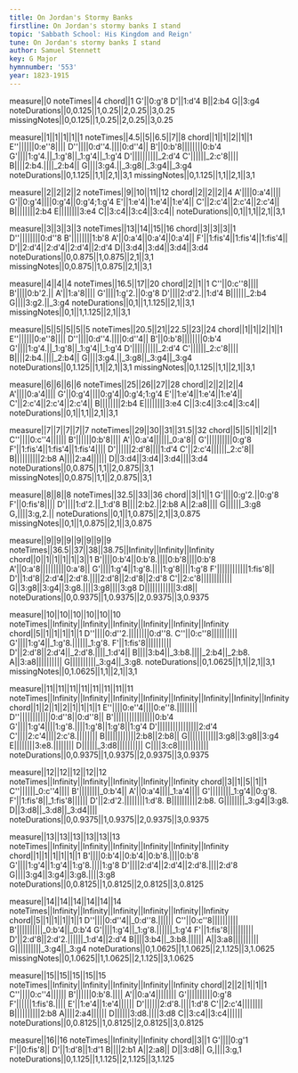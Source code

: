 ```yaml
---
title: On Jordan's Stormy Banks
firstline: On Jordan's stormy banks I stand
topic: 'Sabbath School: His Kingdom and Reign'
tune: On Jordan's stormy banks I stand
author: Samuel Stennett
key: G Major
hymnnumber: '553'
year: 1823-1915
---
```

measure||0
noteTimes||4
chord||1
G'||0:g'8
D'||1:d'4
B||2:b4
G||3:g4
noteDurations||0,0.125||1,0.25||2,0.25||3,0.25
missingNotes||0,0.125||1,0.25||2,0.25||3,0.25

measure||1||1||1||1||1
noteTimes||4.5||5||6.5||7||8
chord||1||1||2||1||1
E''||||||0:e''8||||
D''||||0:d''4.||||0:d''4||
B'||0:b'8||||||||0:b'4
G'||||1:g'4.||_1:g'8||_1:g'4||_1:g'4
D'||||||||||_2:d'4
C'||||||_2:c'8||||
B||||2:b4.||||_2:b4||
G||||3:g4.||_3:g8||_3:g4||_3:g4
noteDurations||0,1.125||1,1||2,1||3,1
missingNotes||0,1.125||1,1||2,1||3,1

measure||2||2||2||2
noteTimes||9||10||11||12
chord||2||2||2||4
A'||||0:a'4||||
G'||0:g'4||||0:g'4||0:g'4;1:g'4
E'||1:e'4||1:e'4||1:e'4||
C'||2:c'4||2:c'4||2:c'4||
B||||||||2:b4
E||||||||3:e4
C||3:c4||3:c4||3:c4||
noteDurations||0,1||1,1||2,1||3,1

measure||3||3||3||3
noteTimes||13||14||15||16
chord||3||3||3||1
D''||||||||0:d''8
B'||||||||1:b'8
A'||0:a'4||0:a'4||0:a'4||
F'||1:fis'4||1:fis'4||1:fis'4||
D'||2:d'4||2:d'4||2:d'4||2:d'4
D||3:d4||3:d4||3:d4||3:d4
noteDurations||0,0.875||1,0.875||2,1||3,1
missingNotes||0,0.875||1,0.875||2,1||3,1

measure||4||4||4
noteTimes||16.5||17||20
chord||2||1||1
C''||0:c''8||||
B'||||0:b'2.||
A'||1:a'8||||
G'||||1:g'2.||0:g'8
D'||||2:d'2.||1:d'4
B||||||_2:b4
G||||3:g2.||_3:g4
noteDurations||0,1||1,1.125||2,1||3,1
missingNotes||0,1||1,1.125||2,1||3,1

measure||5||5||5||5||5
noteTimes||20.5||21||22.5||23||24
chord||1||1||2||1||1
E''||||||0:e''8||||
D''||||0:d''4.||||0:d''4||
B'||0:b'8||||||||0:b'4
G'||||1:g'4.||_1:g'8||_1:g'4||_1:g'4
D'||||||||||_2:d'4
C'||||||_2:c'8||||
B||||2:b4.||||_2:b4||
G||||3:g4.||_3:g8||_3:g4||_3:g4
noteDurations||0,1.125||1,1||2,1||3,1
missingNotes||0,1.125||1,1||2,1||3,1

measure||6||6||6||6
noteTimes||25||26||27||28
chord||2||2||2||4
A'||||0:a'4||||
G'||0:g'4||||0:g'4||0:g'4;1:g'4
E'||1:e'4||1:e'4||1:e'4||
C'||2:c'4||2:c'4||2:c'4||
B||||||||2:b4
E||||||||3:e4
C||3:c4||3:c4||3:c4||
noteDurations||0,1||1,1||2,1||3,1

measure||7||7||7||7||7
noteTimes||29||30||31||31.5||32
chord||5||5||1||2||1
C''||||0:c''4||||||
B'||||||0:b'8||||
A'||0:a'4||||||_0:a'8||
G'||||||||||0:g'8
F'||1:fis'4||1:fis'4||1:fis'4||||
D'||||||2:d'8||||1:d'4
C'||2:c'4||||||_2:c'8||
B||||||||||2:b8
A||||2:a4||||||
D||3:d4||3:d4||3:d4||||3:d4
noteDurations||0,0.875||1,1||2,0.875||3,1
missingNotes||0,0.875||1,1||2,0.875||3,1

measure||8||8||8
noteTimes||32.5||33||36
chord||3||1||1
G'||||0:g'2.||0:g'8
F'||0:fis'8||||
D'||||1:d'2.||_1:d'8
B||||2:b2.||2:b8
A||2:a8||||
G||||||_3:g8
G,||||3:g,2.||
noteDurations||0,1||1,0.875||2,1||3,0.875
missingNotes||0,1||1,0.875||2,1||3,0.875

measure||9||9||9||9||9||9||9
noteTimes||36.5||37||38||38.75||Infinity||Infinity||Infinity
chord||0||1||1||1||1||3||1
B'||||0:b'4||0:b'8.||||0:b'8||||0:b'8
A'||0:a'8||||||||||0:a'8||
G'||||1:g'4||1:g'8.||||1:g'8||||1:g'8
F'||||||||||||1:fis'8||
D'||1:d'8||2:d'4||2:d'8.||||2:d'8||2:d'8||2:d'8
C'||2:c'8||||||||||||
G||3:g8||3:g4||3:g8.||||3:g8||||3:g8
D||||||||||||3:d8||
noteDurations||0,0.9375||1,0.9375||2,0.9375||3,0.9375

measure||10||10||10||10||10||10
noteTimes||Infinity||Infinity||Infinity||Infinity||Infinity||Infinity
chord||5||1||1||1||1||1
D''||||0:d''2.||||||||0:d''8.
C''||0:c''8||||||||||
G'||||1:g'4||_1:g'8.||||||_1:g'8.
F'||1:fis'8||||||||||
D'||2:d'8||2:d'4||_2:d'8.||||_1:d'4||
B||||3:b4||_3:b8.||||_2:b4||_2:b8.
A||3:a8||||||||||
G||||||||||_3:g4||_3:g8.
noteDurations||0,1.0625||1,1||2,1||3,1
missingNotes||0,1.0625||1,1||2,1||3,1

measure||11||11||11||11||11||11||11||11
noteTimes||Infinity||Infinity||Infinity||Infinity||Infinity||Infinity||Infinity||Infinity
chord||1||2||1||2||1||1||1||1
E''||||0:e''4||||0:e''8.||||||||
D''||||||||||||0:d''8||0:d''8||
B'||||||||||||||||0:b'4
G'||||1:g'4||||1:g'8.||||1:g'8||1:g'8||1:g'4
D'||||||||||||||||2:d'4
C'||||2:c'4||||2:c'8.||||||||
B||||||||||||2:b8||2:b8||
G||||||||||||3:g8||3:g8||3:g4
E||||||||3:e8.||||||||
D||||||_3:d8||||||||||
C||||3:c8||||||||||||
noteDurations||0,0.9375||1,0.9375||2,0.9375||3,0.9375

measure||12||12||12||12||12
noteTimes||Infinity||Infinity||Infinity||Infinity||Infinity
chord||3||1||5||1||1
C''||||||_0:c''4||||
B'||||||||_0:b'4||
A'||0:a'4||||_1:a'4||||
G'||||||||_1:g'4||0:g'8.
F'||1:fis'8||_1:fis'8||||||
D'||2:d'2.||||||||1:d'8.
B||||||||||2:b8.
G||||||||_3:g4||3:g8.
D||3:d8||_3:d8||_3:d4||||
noteDurations||0,0.9375||1,0.9375||2,0.9375||3,0.9375

measure||13||13||13||13||13||13
noteTimes||Infinity||Infinity||Infinity||Infinity||Infinity||Infinity
chord||1||1||1||1||1||1
B'||||0:b'4||0:b'4||0:b'8.||||0:b'8
G'||||1:g'4||1:g'4||1:g'8.||||1:g'8
D'||||2:d'4||2:d'4||2:d'8.||||2:d'8
G||||3:g4||3:g4||3:g8.||||3:g8
noteDurations||0,0.8125||1,0.8125||2,0.8125||3,0.8125

measure||14||14||14||14||14||14
noteTimes||Infinity||Infinity||Infinity||Infinity||Infinity||Infinity
chord||5||1||1||1||1||1
D''||||0:d''4||_0:d''8.||||||
C''||0:c''8||||||||||
B'||||||||||_0:b'4||_0:b'4
G'||||1:g'4||_1:g'8.||||||_1:g'4
F'||1:fis'8||||||||||
D'||2:d'8||2:d'2.||||||_1:d'4||2:d'4
B||||3:b4||_3:b8.||||||
A||3:a8||||||||||
G||||||||||_3:g4||_3:g4
noteDurations||0,1.0625||1,1.0625||2,1.125||3,1.0625
missingNotes||0,1.0625||1,1.0625||2,1.125||3,1.0625

measure||15||15||15||15||15
noteTimes||Infinity||Infinity||Infinity||Infinity||Infinity
chord||2||2||1||1||1
C''||||0:c''4||||||
B'||||||0:b'8.||||
A'||0:a'4||||||||
G'||||||||||0:g'8
F'||||||1:fis'8.||||
E'||1:e'4||1:e'4||||||
D'||||||2:d'8.||||1:d'8
C'||2:c'4||||||||
B||||||||||2:b8
A||||2:a4||||||
D||||||3:d8.||||3:d8
C||3:c4||3:c4||||||
noteDurations||0,0.8125||1,0.8125||2,0.8125||3,0.8125

measure||16||16
noteTimes||Infinity||Infinity
chord||3||1
G'||||0:g'1
F'||0:fis'8||
D'||1:d'8||1:d'1
B||||2:b1
A||2:a8||
D||3:d8||
G,||||3:g,1
noteDurations||0,1.125||1,1.125||2,1.125||3,1.125

